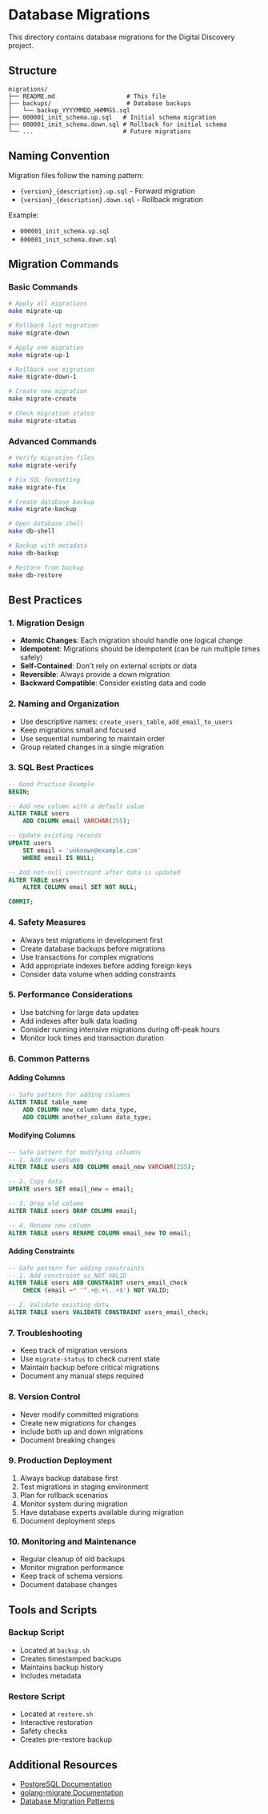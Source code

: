 # Database Migrations

This directory contains database migrations for the Digital Discovery project.

## Structure

```
migrations/
├── README.md                    # This file
├── backups/                     # Database backups
│   └── backup_YYYYMMDD_HHMMSS.sql
├── 000001_init_schema.up.sql   # Initial schema migration
├── 000001_init_schema.down.sql # Rollback for initial schema
└── ...                         # Future migrations
```

## Naming Convention

Migration files follow the naming pattern:
- `{version}_{description}.up.sql` - Forward migration
- `{version}_{description}.down.sql` - Rollback migration

Example:
- `000001_init_schema.up.sql`
- `000001_init_schema.down.sql`

## Migration Commands

### Basic Commands
```bash
# Apply all migrations
make migrate-up

# Rollback last migration
make migrate-down

# Apply one migration
make migrate-up-1

# Rollback one migration
make migrate-down-1

# Create new migration
make migrate-create

# Check migration status
make migrate-status
```

### Advanced Commands
```bash
# Verify migration files
make migrate-verify

# Fix SQL formatting
make migrate-fix

# Create database backup
make migrate-backup

# Open database shell
make db-shell

# Backup with metadata
make db-backup

# Restore from backup
make db-restore
```

## Best Practices

### 1. Migration Design
- **Atomic Changes**: Each migration should handle one logical change
- **Idempotent**: Migrations should be idempotent (can be run multiple times safely)
- **Self-Contained**: Don't rely on external scripts or data
- **Reversible**: Always provide a down migration
- **Backward Compatible**: Consider existing data and code

### 2. Naming and Organization
- Use descriptive names: `create_users_table`, `add_email_to_users`
- Keep migrations small and focused
- Use sequential numbering to maintain order
- Group related changes in a single migration

### 3. SQL Best Practices
```sql
-- Good Practice Example
BEGIN;

-- Add new column with a default value
ALTER TABLE users 
    ADD COLUMN email VARCHAR(255);

-- Update existing records
UPDATE users 
    SET email = 'unknown@example.com' 
    WHERE email IS NULL;

-- Add not-null constraint after data is updated
ALTER TABLE users 
    ALTER COLUMN email SET NOT NULL;

COMMIT;
```

### 4. Safety Measures
- Always test migrations in development first
- Create database backups before migrations
- Use transactions for complex migrations
- Add appropriate indexes before adding foreign keys
- Consider data volume when adding constraints

### 5. Performance Considerations
- Use batching for large data updates
- Add indexes after bulk data loading
- Consider running intensive migrations during off-peak hours
- Monitor lock times and transaction duration

### 6. Common Patterns

#### Adding Columns
```sql
-- Safe pattern for adding columns
ALTER TABLE table_name 
    ADD COLUMN new_column data_type,
    ADD COLUMN another_column data_type;
```

#### Modifying Columns
```sql
-- Safe pattern for modifying columns
-- 1. Add new column
ALTER TABLE users ADD COLUMN email_new VARCHAR(255);

-- 2. Copy data
UPDATE users SET email_new = email;

-- 3. Drop old column
ALTER TABLE users DROP COLUMN email;

-- 4. Rename new column
ALTER TABLE users RENAME COLUMN email_new TO email;
```

#### Adding Constraints
```sql
-- Safe pattern for adding constraints
-- 1. Add constraint as NOT VALID
ALTER TABLE users ADD CONSTRAINT users_email_check 
    CHECK (email ~* '^.+@.+\..+$') NOT VALID;

-- 2. Validate existing data
ALTER TABLE users VALIDATE CONSTRAINT users_email_check;
```

### 7. Troubleshooting
- Keep track of migration versions
- Use `migrate-status` to check current state
- Maintain backup before critical migrations
- Document any manual steps required

### 8. Version Control
- Never modify committed migrations
- Create new migrations for changes
- Include both up and down migrations
- Document breaking changes

### 9. Production Deployment
1. Always backup database first
2. Test migrations in staging environment
3. Plan for rollback scenarios
4. Monitor system during migration
5. Have database experts available during migration
6. Document deployment steps

### 10. Monitoring and Maintenance
- Regular cleanup of old backups
- Monitor migration performance
- Keep track of schema versions
- Document database changes

## Tools and Scripts

### Backup Script
- Located at `backup.sh`
- Creates timestamped backups
- Maintains backup history
- Includes metadata

### Restore Script
- Located at `restore.sh`
- Interactive restoration
- Safety checks
- Creates pre-restore backup

## Additional Resources
- [PostgreSQL Documentation](https://www.postgresql.org/docs/)
- [golang-migrate Documentation](https://github.com/golang-migrate/migrate)
- [Database Migration Patterns](https://www.postgresql.org/docs/current/ddl.html) 